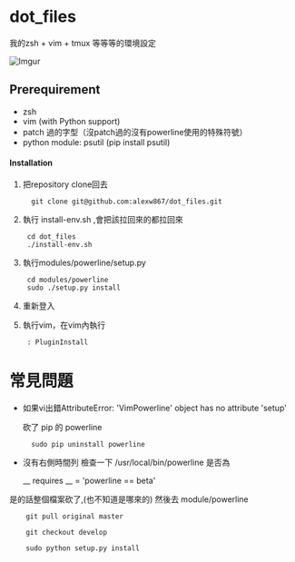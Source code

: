 dot_files
===

我的zsh + vim + tmux 等等等的環境設定

![Imgur](http://i.imgur.com/5mM1HNb.png)

## Prerequirement

* zsh
* vim (with Python support)
* patch 過的字型（沒patch過的沒有powerline使用的特殊符號）
* python module: psutil (pip install psutil)

#### Installation

1. 把repository clone回去

         git clone git@github.com:alexw867/dot_files.git

2. 執行 install-env.sh ,會把該拉回來的都拉回來

        cd dot_files
        ./install-env.sh
        
3. 執行modules/powerline/setup.py

        cd modules/powerline
        sudo ./setup.py install
    
4. 重新登入

5. 執行vim，在vim內執行

        : PluginInstall
        
# 常見問題

* 如果vi出錯AttributeError: 'VimPowerline' object has no attribute 'setup'

    砍了 pip 的 powerline
    
        sudo pip uninstall powerline

* 沒有右側時間列
 檢查一下 /usr/local/bin/powerline 是否為 

     __ requires __ = 'powerline == beta'

 是的話整個檔案砍了,(也不知道是哪來的)
 然後去 module/powerline

        git pull original master

        git checkout develop

        sudo python setup.py install
